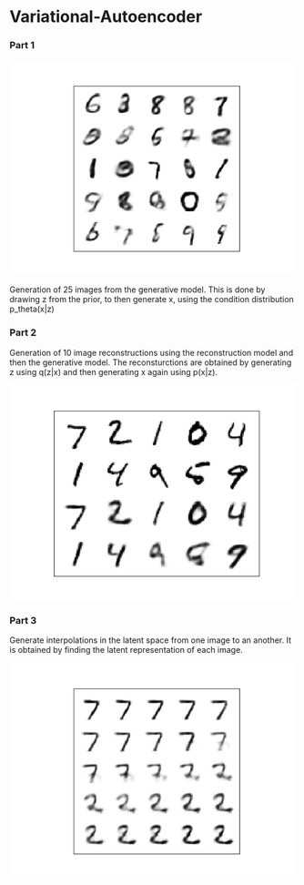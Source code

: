 # Variational-Autoencoder

### Part 1

![Image Generation](https://github.com/Fjuzi/Variational-Autoencoder/blob/master/images/subtask31.png)

Generation of 25 images from the generative model. This is done by drawing z from the prior, to then generate x, using the condition distribution p_theta(x|z)

### Part 2

Generation of 10 image reconstructions using the reconstruction model and then the generative model. The reconsturctions are obtained by generating z using q(z|x) and then generating x again using p(x|z).

![Image Generation](https://github.com/Fjuzi/Variational-Autoencoder/blob/master/images/subtask32.png)

### Part 3

Generate interpolations in the latent space from one image to an another. It is obtained by finding the latent representation of each image. 

![Image Generation](https://github.com/Fjuzi/Variational-Autoencoder/blob/master/images/subtask33_0with_1.png)
